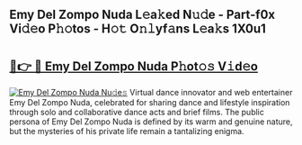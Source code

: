 ## Emy Del Zompo Nuda L𝚎a𝚔ed N𝚞𝚍e - Part-f0x Vi𝚍𝚎o P𝚑𝚘tos - H𝚘𝚝 O𝚗𝚕yf𝚊ns L𝚎a𝚔s 1X0u1

# <h2><a href="http://kfebhzk.oniu.top/?m=Emy+Del+Zompo+Nuda">🔗👉 🔴 Emy Del Zompo Nuda P𝚑ot𝚘𝚜 V𝚒d𝚎o</a></h2>

[![Emy Del Zompo Nuda Nu𝚍e𝚜](https://i.imgur.com/0qMVB7G.gif)](http://kfebhzk.oniu.top/?m=Emy+Del+Zompo+Nuda)
Virtual dance innovator and web entertainer Emy Del Zompo Nuda, celebrated for sharing dance and lifestyle inspiration through solo and collaborative dance acts and brief films. The public persona of Emy Del Zompo Nuda is defined by its warm and genuine nature, but the mysteries of his private life remain a tantalizing enigma.  
